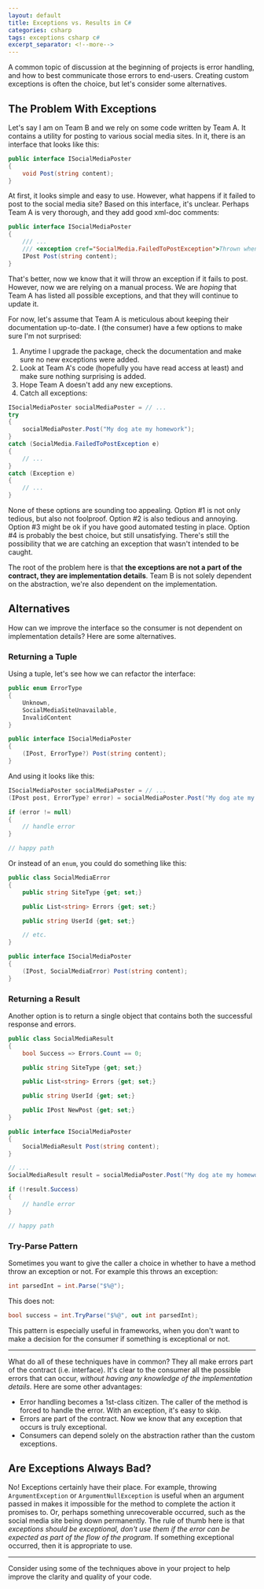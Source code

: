 ```yaml
---
layout: default
title: Exceptions vs. Results in C#
categories: csharp
tags: exceptions csharp c#
excerpt_separator: <!--more-->
---
```

A common topic of discussion at the beginning of projects is error handling, and how to best communicate those errors to end-users. Creating custom exceptions is often the choice, but let's consider some alternatives. 

<!--more-->

## The Problem With Exceptions
Let's say I am on Team B and we rely on some code written by Team A. It contains a utility for posting to various social media sites. In it, there is an interface that looks like this:
```csharp
public interface ISocialMediaPoster
{
    void Post(string content);
}
```
At first, it looks simple and easy to use. However, what happens if it failed to post to the social media site? Based on this interface, it's unclear. Perhaps Team A is very thorough, and they add good xml-doc comments:
```csharp
public interface ISocialMediaPoster
{
    /// ...
    /// <exception cref="SocialMedia.FailedToPostException">Thrown when social media site rejects the post.</exception>
    IPost Post(string content);
}
```
That's better, now we know that it will throw an exception if it fails to post. However, now we are relying on a manual process. We are *hoping* that Team A has listed all possible exceptions, and that they will continue to update it.

For now, let's assume that Team A is meticulous about keeping their documentation up-to-date. I (the consumer) have a few options to make sure I'm not surprised:
1) Anytime I upgrade the package, check the documentation and make sure no new exceptions were added.
2) Look at Team A's code (hopefully you have read access at least) and make sure nothing surprising is added.
3) Hope Team A doesn't add any new exceptions.
4) Catch all exceptions:
```csharp
ISocialMediaPoster socialMediaPoster = // ...
try
{
    socialMediaPoster.Post("My dog ate my homework");
}
catch (SocialMedia.FailedToPostException e)
{
    // ...
}
catch (Exception e)
{
    // ...
}
```

None of these options are sounding too appealing. Option #1 is not only tedious, but also not foolproof. Option #2 is also tedious and annoying. Option #3 might be ok if you have good automated testing in place. Option #4 is probably the best choice, but still unsatisfying. There's still the possibility that we are catching an exception that wasn't intended to be caught.

The root of the problem here is that **the exceptions are not a part of the contract, they are implementation details**. Team B is not solely dependent on the abstraction, we're also dependent on the implementation.

## Alternatives
How can we improve the interface so the consumer is not dependent on implementation details? Here are some alternatives.

### Returning a Tuple
Using a tuple, let's see how we can refactor the interface:
```csharp
public enum ErrorType
{
    Unknown,
    SocialMediaSiteUnavailable,
    InvalidContent
}

public interface ISocialMediaPoster
{
    (IPost, ErrorType?) Post(string content);
}
```
And using it looks like this:
```csharp
ISocialMediaPoster socialMediaPoster = // ...
(IPost post, ErrorType? error) = socialMediaPoster.Post("My dog ate my homework");

if (error != null)
{
    // handle error
}

// happy path
```
Or instead of an `enum`, you could do something like this:
```csharp
public class SocialMediaError
{
    public string SiteType {get; set;}

    public List<string> Errors {get; set;}

    public string UserId {get; set;}

    // etc.
}

public interface ISocialMediaPoster
{
    (IPost, SocialMediaError) Post(string content);
}
```

### Returning a Result
Another option is to return a single object that contains both the successful response and errors.
```csharp
public class SocialMediaResult
{
    bool Success => Errors.Count == 0;

    public string SiteType {get; set;}

    public List<string> Errors {get; set;}

    public string UserId {get; set;}

    public IPost NewPost {get; set;}
}

public interface ISocialMediaPoster
{
    SocialMediaResult Post(string content);
}

// ...
SocialMediaResult result = socialMediaPoster.Post("My dog ate my homework");

if (!result.Success)
{
    // handle error
}

// happy path
```

### Try-Parse Pattern
Sometimes you want to give the caller a choice in whether to have a method throw an exception or not. For example this throws an exception:
```csharp
int parsedInt = int.Parse("$%@");
```
This does not:
```csharp
bool success = int.TryParse("$%@", out int parsedInt);
```
This pattern is especially useful in frameworks, when you don't want to make a decision for the consumer if something is exceptional or not.

---

What do all of these techniques have in common? They all make errors part of the contract (i.e. interface). It's clear to the consumer all the possible errors that can occur, *without having any knowledge of the implementation details*. Here are some other advantages:
- Error handling becomes a 1st-class citizen. The caller of the method is forced to handle the error. With an exception, it's easy to skip.
- Errors are part of the contract. Now we know that any exception that occurs is truly exceptional.
- Consumers can depend solely on the abstraction rather than the custom exceptions. 

## Are Exceptions Always Bad?
No! Exceptions certainly have their place. For example, throwing `ArgumentException` or `ArgumentNullException` is useful when an argument passed in makes it impossible for the method to complete the action it promises to. Or, perhaps something unrecoverable occurred, such as the social media site being down permanently. The rule of thumb here is that *exceptions should be exceptional, don't use them if the error can be expected as part of the flow of the program*. If something exceptional occurred, then it is appropriate to use.

---

Consider using some of the techniques above in your project to help improve the clarity and quality of your code.
